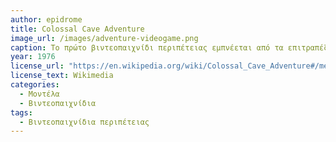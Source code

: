 ```yaml
---
author: epidrome
title: Colossal Cave Adventure 
image_url: /images/adventure-videogame.png
caption: Το πρώτο βιντεοπαιχνίδι περιπέτειας εμπνέεται από τα επιτραπέζια παιχνίδια ρόλου αλλά δεν έχει καθόλου γραφικά και βασίζεται σε περιγραφές κειμένου και σε διάδραση με την γραμμή εντολών για την είσοδο και την έξοδο με τον χρήστη. Αυτή η απλή διεπαφή δεν εμπόδισε το βιντεοπαιχνίδι να γίνει δημοφιλές και κυρίως να επηρεάσει την δημιουργία άλλων παρόμοιων που πρόσθεσαν γραφικά και επιπλέον παίκτες, έτσι ώστε να δημιουργηθεί μια νέα κατηγορία διαδραστικής λογοτεχνίας και αφήγησης. 
year: 1976 
license_url: "https://en.wikipedia.org/wiki/Colossal_Cave_Adventure#/media/File:ADVENT_--_Crowther_Woods.png" 
license_text: Wikimedia
categories:
  - Μοντέλα 
  - Βιντεοπαιχνίδια 
tags:
  - Βιντεοπαιχνίδια περιπέτειας 
---
```

